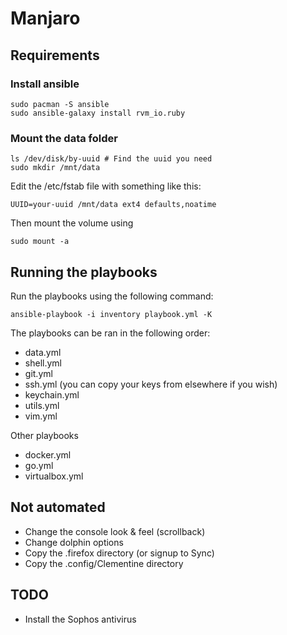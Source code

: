 # Manjaro

## Requirements

### Install ansible

    sudo pacman -S ansible
    sudo ansible-galaxy install rvm_io.ruby

### Mount the data folder

    ls /dev/disk/by-uuid # Find the uuid you need
    sudo mkdir /mnt/data

Edit the /etc/fstab file with something like this:

    UUID=your-uuid /mnt/data ext4 defaults,noatime

Then mount the volume using

    sudo mount -a

## Running the playbooks

Run the playbooks using the following command:

    ansible-playbook -i inventory playbook.yml -K

The playbooks can be ran in the following order:

* data.yml
* shell.yml
* git.yml
* ssh.yml (you can copy your keys from elsewhere if you wish)
* keychain.yml
* utils.yml
* vim.yml

Other playbooks

* docker.yml
* go.yml
* virtualbox.yml

## Not automated

* Change the console look & feel (scrollback)
* Change dolphin options
* Copy the .firefox directory (or signup to Sync)
* Copy the .config/Clementine directory

## TODO

* Install the Sophos antivirus
